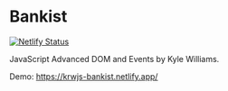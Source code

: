 # Bankist

[![Netlify Status](https://api.netlify.com/api/v1/badges/6e00c954-6c18-4264-a407-5a5ef32e71ba/deploy-status)](https://app.netlify.com/sites/krwjs-bankist/deploys)

JavaScript Advanced DOM and Events by Kyle Williams.

Demo: https://krwjs-bankist.netlify.app/
